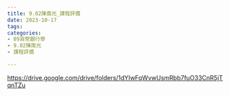 ```yaml
---
title: 9.02陳南光_課程評價
date: 2023-10-17
tags: 
categories:
- 09貨幣銀行學
- 9.02陳南光
- 課程評價

---
```

https://drive.google.com/drive/folders/1dYIwFqWvwUsmRbb7fuO33CnR5jTqnTZu
